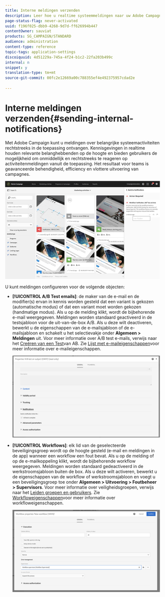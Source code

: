 ```yaml
---
title: Interne meldingen verzenden
description: Leer hoe u realtime systeemmeldingen naar uw Adobe Campagnegebruikers kunt verzenden.
page-status-flag: never-activated
uuid: f196f025-dbb9-4268-9d7d-ff626994b447
contentOwner: sauviat
products: SG_CAMPAIGN/STANDARD
audience: administration
content-type: reference
topic-tags: application-settings
discoiquuid: 4d51229a-745a-4f24-b1c2-22fa203b499c
internal: n
snippet: y
translation-type: tm+mt
source-git-commit: 00fc2e12669a00c788355ef4e492375957cdad2e

---
```



# Interne meldingen verzenden{#sending-internal-notifications}

Met Adobe Campaign kunt u meldingen over belangrijke systeemactiviteiten rechtstreeks in de toepassing ontvangen. Kennisgevingen in realtime houden relevante belanghebbenden op de hoogte en bieden gebruikers de mogelijkheid om onmiddellijk en rechtstreeks te reageren op activiteitenmeldingen vanuit de toepassing. Het resultaat voor teams is geavanceerde behendigheid, efficiency en vlottere uitvoering van campagnes.

![](assets/pulse_3.png)

U kunt meldingen configureren voor de volgende objecten:

* **[!UICONTROL A/B Test emails]**: de maker van de e-mail en de modifier(s) ervan in kennis worden gesteld dat een variant is gekozen (automatische modus) of dat een variant moet worden gekozen (handmatige modus). Als u op de melding klikt, wordt de bijbehorende e-mail weergegeven. Meldingen worden standaard geactiveerd in de testsjabloon voor de uit-van-de-box A/B. Als u deze wilt deactiveren, bewerkt u de eigenschappen van de e-mailsjabloon of de e-mailsjabloon en schakelt u het selectievakje onder **Algemeen > Meldingen** uit. Voor meer informatie over A/B test e-mails, verwijs naar het [Creëren van een Test](../../channels/using/designing-an-a-b-test-email.md)van AB. Zie [Lijst met e-maileigenschappen](../../administration/using/configuring-email-channel.md#list-of-email-properties)voor meer informatie over e-maileigenschappen.

   ![](assets/pulse_2.png)

* **[!UICONTROL Workflows]**: elk lid van de geselecteerde beveiligingsgroep wordt op de hoogte gesteld (e-mail en meldingen in de app) wanneer een workflow een fout bevat. Als u op de melding of op de e-mailkoppeling klikt, wordt de bijbehorende workflow weergegeven. Meldingen worden standaard gedeactiveerd in de werkstroomsjabloon buiten de box. Als u deze wilt activeren, bewerkt u de eigenschappen van de workflow of werkstroomsjabloon en voegt u een beveiligingsgroep toe onder **Algemeen > Uitvoering > Foutbeheer > Supervisors**. Voor meer informatie over veiligheidsgroepen, verwijs naar het [Leiden groepen en gebruikers](../../administration/using/managing-groups-and-users.md). Zie [Workfloweigenschappen](../../automating/using/executing-a-workflow.md#workflow-properties)voor meer informatie over workfloweigenschappen.

   ![](assets/pulse_1.png)

